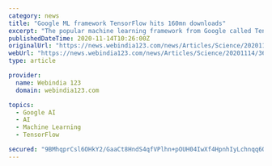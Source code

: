 ```yaml
---
category: news
title: "Google ML framework TensorFlow hits 160mn downloads"
excerpt: "The popular machine learning framework from Google called TensorFlow has become the most popular machine learning library in the world, with over 160 million downloads. Five years ago, Google open ..."
publishedDateTime: 2020-11-14T10:26:00Z
originalUrl: "https://news.webindia123.com/news/Articles/Science/20201114/3658142.html"
webUrl: "https://news.webindia123.com/news/Articles/Science/20201114/3658142.html"
type: article

provider:
  name: Webindia 123
  domain: webindia123.com

topics:
  - Google AI
  - AI
  - Machine Learning
  - TensorFlow

secured: "9BMhqprCsl6OHkY2/GaaCt8HndS4qfVPlhn+pOUH04IwXf4HpnhIyLchnqq6QMHQ5mnCIsF78/wXRb9TrCEQ/ftDMqspCkZOIC/j8Fy1YfFNo7IcxAa4fiylFV9gpRqE2g8U3yis7LwoVXKn/hWtoPsfv68ye2yOOAofaFpHYro3V1bGHgNyJ1B/1HhNeFx47akR77/2L4Z2gQn+3cIKcfj291wKSPKOUI4VszeMuMCp4ImLqB+uhAUOCxNRJjz3QHxBD5x2ZzR++wSgD9Drrs+pmRgGgAXJ69cXi3/G2H6uOlahnbBlQh2iV0PuMl8i9flD3Jfggi3wrzBasNUO+ZmmMN33m5ugYQV0CHC5TH8=;YZWgcjYCnlp+novfamS/Ew=="
---
```


